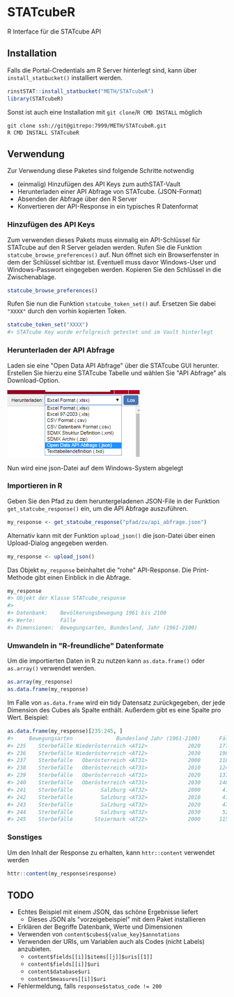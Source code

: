 # STATcubeR

R Interface für die STATcube API

## Installation

Falls die Portal-Credentials am R Server hinterlegt sind, kann über 
`install_statbucket()` installiert werden.

``` r
rinstSTAT::install_statbucket("METH/STATcubeR")
library(STATcubeR)
```

Sonst ist auch eine Installation mit `git clone`/`R CMD INSTALL` möglich

```
git clone ssh://git@gitrepo:7999/METH/STATcubeR.git
R CMD INSTALL STATcubeR
```

## Verwendung

Zur Verwendung diese Paketes sind folgende Schritte notwendig

* (einmalig) Hinzufügen des API Keys zum authSTAT-Vault
* Herunterladen einer API Abfrage von STATcube. (JSON-Format)
* Absenden der Abfrage über den R Server
* Konvertieren der API-Response in ein typisches R Datenformat

### Hinzufügen des API Keys

Zum verwenden dieses Pakets muss einmalig ein API-Schlüssel für STATcube
auf den R Server geladen werden. Rufen Sie die Funktion
`statcube_browse_preferences()` auf. Nun öffnet sich ein Browserfenster in
dem der Schlüssel sichtbar ist. Eventuell muss davor Windows-User und
Windows-Passwort eingegeben werden. Kopieren Sie den Schlüssel in die
Zwischenablage.

```r
statcube_browse_preferences()
```

Rufen Sie nun die Funktion `statcube_token_set()` auf. Ersetzen Sie dabei
`"XXXX"` durch den vorhin kopierten Token.

```r
statcube_token_set("XXXX")
#> STATcube Key wurde erfolgreich getestet und im Vault hinterlegt
```

### Herunterladen der API Abfrage

Laden sie eine "Open Data API Abfrage" über die STATcube GUI herunter. Erstellen
Sie hierzu eine STATcube Tabelle und wählen Sie "API Abfrage" als
Download-Option.

![](man/figures/download_json.png)

Nun wird eine json-Datei auf dem Windows-System abgelegt

### Importieren in R

Geben Sie den Pfad zu dem heruntergeladenen JSON-File in
der Funktion `get_statcube_response()` ein, um die API Abfrage auszuführen.

``` r
my_response <- get_statcube_response("pfad/zu/api_abfrage.json")
```

Alternativ kann mit der Funktion `upload_json()` die json-Datei über einen
Upload-Dialog angegeben werden.

```r
my_response <- upload_json()
```

Das Objekt `my_response` beinhaltet die "rohe" API-Response. Die Print-Methode
gibt einen Einblick in die Abfrage.

```r
my_response
#> Objekt der Klasse STATcube_response
#> 
#> Datenbank:    Bevölkerungsbewegung 1961 bis 2100 
#> Werte:        Fälle
#> Dimensionen:  Bewegungsarten, Bundesland, Jahr (1961-2100) 
```

### Umwandeln in "R-freundliche" Datenformate

Um die importierten Daten in R zu nutzen kann `as.data.frame()` oder
`as.array()` verwendet werden.

```r
as.array(my_response)
as.data.frame(my_response)
```

Im Falle von `as.data.frame` wird ein tidy Datensatz zurückgegeben, der jede
Dimension des Cubes als Spalte enthält. Außerdem gibt es eine Spalte pro
Wert. Beispiel:

```r
as.data.frame(my_response)[235:245, ]
#>     Bewegungsarten              Bundesland Jahr (1961-2100)      Fälle
#> 235    Sterbefälle Niederösterreich <AT12>             2020      17721
#> 236    Sterbefälle Niederösterreich <AT12>             2030      19058
#> 237    Sterbefälle   Oberösterreich <AT31>             2000      11850
#> 238    Sterbefälle   Oberösterreich <AT31>             2010      12427
#> 239    Sterbefälle   Oberösterreich <AT31>             2020      13757
#> 240    Sterbefälle   Oberösterreich <AT31>             2030      14657
#> 241    Sterbefälle         Salzburg <AT32>             2000       4176
#> 242    Sterbefälle         Salzburg <AT32>             2010       4162
#> 243    Sterbefälle         Salzburg <AT32>             2020       4739
#> 244    Sterbefälle         Salzburg <AT32>             2030       5248
#> 245    Sterbefälle       Steiermark <AT22>             2000      11599
```

### Sonstiges

Um den Inhalt der Response zu erhalten, kann `httr::content` verwendet werden

```r
httr::content(my_response$response)
```

## TODO

* Echtes Beispiel mit einem JSON, das schöne Ergebnisse liefert
   * Dieses JSON als "vorzeigebeispiel" mit dem Paket installieren
* Erklären der Begriffe Datenbank, Werte und Dimensionen
* Verwenden von `content$cubes${value_key}$annotations`
* Verwenden der URIs, um Variablen auch als Codes (nicht Labels) anzubieten.
    * `content$fields[[i]]$items[[j]]$uris[[1]]`
    * `content$fields[[i]]$uri`
    * `content$database$uri`
    * `content$measures[[i]]$uri`
* Fehlermeldung, falls `response$status_code != 200`
